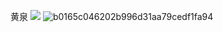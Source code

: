 黄泉
![](https://images.asuna.onflashdrive.app/file/6cecd5783a849e14e3a36.jpg)
![b0165c046202b996d31aa79cedf1fa94](https://github.com/shadowgarden1314/issueblog/assets/131418013/a50da1fe-4b2d-4b8f-8bd6-7a0e3a61c7a7)
